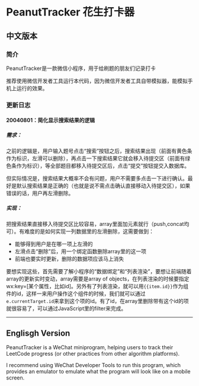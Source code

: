 # PeanutTracker 花生打卡器
## 中文版本
### 简介
PeanutTracker是一款微信小程序，用于给刷题的朋友们记录打卡

推荐使用微信开发者工具运行本代码，因为微信开发者工具自带模拟器，能模拟手机上运行的效果。

### 更新日志

#### 20040801：简化显示搜索结果的逻辑

##### 需求：

之前的逻辑是，用户输入题号点击“搜索”按钮之后，搜索结果出现（前面有黄色条作为标识，左滑可以删除），再点击一下搜索结果它就会移入待提交区（前面有绿色条作为标识），等全部题目都移入待提交区后，点击“提交”按钮提交入数据库。

但实际情况是，搜索结果大概率不会有问题，用户不需要多点击一下进行确认。最好是默认搜索结果是正确的（也就是说不需点击确认直接移动入待提交区），如果错误的话，用户再左滑删除。

##### 实现：

把搜索结果直接移入待提交区比较容易，array里面加元素就行（push,concat均可）。有难度的是如何实现一列数据里的左滑删除，这需要做到：

- 能够得到用户是在哪一项上左滑的
- 左滑点击“删除”后，用一个绑定函数删除array里的这一项
- 前端也要实时更新，删除的数据项应该马上消失

要想实现这些，首先需要了解小程序的“数据绑定”和“列表渲染”，要想让前端随着array的更新实时变动，array需要是array of objects，在列表渲染的时候要指定wx:key=[某个属性，比如id]。另外有了列表渲染，就可以用`{{item.id}}`作为组件的id，这样一来用户操作这个组件的时候，我们就可以通过`e.currentTarget.id`来拿到这个项的id。有了id，在array里删除带有这个id的项就很容易了，可以通过JavaScript里的filter来完成。


---

## Englisgh Version
PeanutTracker is a WeChat miniprogram, helping users to track their LeetCode progress (or other practices from other algorithm platforms).

I recommend using WeChat Developer Tools to run this program, which provides an emulator to emulate what the program will look like on a mobile screen.
